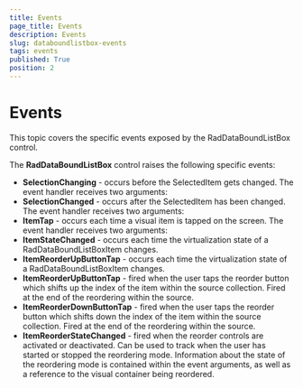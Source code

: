 ```yaml
---
title: Events
page_title: Events
description: Events
slug: databoundlistbox-events
tags: events
published: True
position: 2
---
```


# Events

This topic covers the specific events exposed by the RadDataBoundListBox control. 

The **RadDataBoundListBox** control raises the following specific events:

* **SelectionChanging** - occurs before the SelectedItem gets changed. The event handler receives two arguments:
* **SelectionChanged** - occurs after the SelectedItem has been changed. The event handler receives two arguments:
* **ItemTap** - occurs each time a visual item is tapped on the screen. The event handler receives two arguments:
* **ItemStateChanged** - occurs each time the virtualization state of a RadDataBoundListBoxItem changes.
* **ItemReorderUpButtonTap** - occurs each time the virtualization state of a RadDataBoundListBoxItem changes.
* **ItemReorderUpButtonTap** - fired when the user taps the reorder button which shifts up the index of the item within the source collection. Fired at the end of the reordering within the source.
* **ItemReorderDownButtonTap** - fired when the user taps the reorder button which shifts down the index of the item within the source collection. Fired at the end of the reordering within the source.
* **ItemReorderStateChanged** - fired when the reorder controls are activated or deactivated. Can be used to track when the user has started or stopped the reordering mode. Information about the state of the reordering mode is contained within the event arguments, as well as a reference to the visual container being reordered.